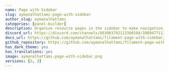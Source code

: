 ```yaml
---
name: Page with Sidebar
slug: aymanalhattami-page-with-sidebar
author_slug: aymanalhattami
categories: [panel-builder]
description: Organize resource pages in the sidebar to make navigation between resource pages more comfortable.
discord_url: https://discord.com/channels/883083792112300104/1089477113142333441
docs_url: https://github.com/aymanalhattami/filament-page-with-sidebar/blob/main/README.md
github_repository: https://github.com/aymanalhattami/filament-page-with-sidebar
has_dark_theme: yes
has_translations: yes
image: aymanalhattami-page-with-sidebar.png
versions: [2, 3]
---
```

